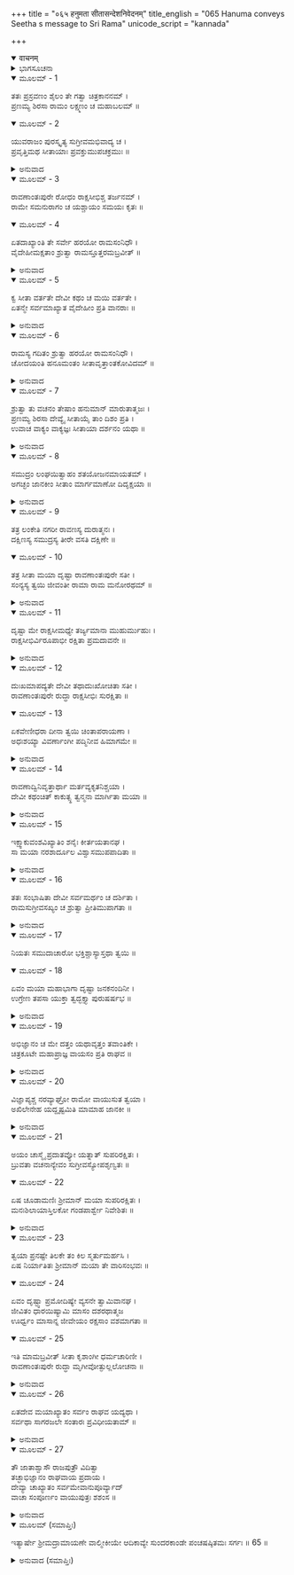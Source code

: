 +++
title = "०६५ हनुमता सीतासन्देशनिवेदनम्"
title_english = "065 Hanuma conveys Seetha s message to Sri Rama"
unicode_script = "kannada"

+++
<details open><summary>वाचनम्</summary>

<div class="audioEmbed"  caption="श्रीराम-हरिसीताराममूर्ति-घनपाठिभ्यां वचनम्" src="https://archive.org/download/Ramayana-recitation-Sriram-harisItArAmamUrti-Ghanapaati-v2/Kanda_5/Kanda_5_SK-065-Hanuma_conveys_Seetha_s_message_to_.mp3"></div>
</details>



<details><summary>ಭಾಗಸೂಚನಾ</summary>

ಹನುಮಂತನು ಶ್ರೀರಾಮನಿಗೆ ಸೀತೆಯ ಸಮಾಚಾರವನ್ನು ತಿಳಿಸಿದುದು
</details>

<details open><summary>ಮೂಲಮ್ - 1</summary>

ತತಃ ಪ್ರಸ್ರವಣಂ ಶೈಲಂ ತೇ ಗತ್ವಾ ಚಿತ್ರಕಾನನಮ್ ।  
ಪ್ರಣಮ್ಯ ಶಿರಸಾ ರಾಮಂ ಲಕ್ಷ್ಮಣಂ ಚ ಮಹಾಬಲಮ್ ॥
</details>

<details open><summary>ಮೂಲಮ್ - 2</summary>

ಯುವರಾಜಂ ಪುರಸ್ಕೃತ್ಯ ಸುಗ್ರೀವಮಭಿವಾದ್ಯ ಚ ।  
ಪ್ರವೃತ್ತಿಮಥ ಸೀತಾಯಾಃ ಪ್ರವಕ್ತುಮುಪಚಕ್ರಮುಃ ॥
</details>

<details><summary>ಅನುವಾದ</summary>

ಬಳಿಕ ಆ ಕಪಿನಾಯಕರೆಲ್ಲರೂ ಯುವರಾಜನಾದ ಅಂಗದನ ನಾಯಕತ್ವದಲ್ಲಿ ಚಿತ್ರತರವಾದ ಕಾಡುಗಳಿಂದ ಕೂಡಿದ್ದ ಪ್ರಸ್ರವಣ ಪರ್ವತವನ್ನು ಸೇರಿ, ಅಲ್ಲಿ ಶ್ರೀರಾಮನಿಗೂ ಮಹಾಬಲನಾದ ಲಕ್ಷ್ಮಣನಿಗೂ ತಲೆಬಾಗಿ ನಮಸ್ಕರಿಸಿ, ರಾಜನಾದ ಸುಗ್ರೀವನಿಗೆ ವಂದಿಸಿ, ಸೀತಾದೇವಿಯ ವೃತ್ತಾಂತವನ್ನು ಹೇಳಲು ಉಪಕ್ರಮಿಸಿದರು—॥1-2॥
</details>

<details open><summary>ಮೂಲಮ್ - 3</summary>

ರಾವಣಾಂತಃಪುರೇ ರೋಧಂ ರಾಕ್ಷಸೀಭಿಶ್ಚ ತರ್ಜನಮ್ ।  
ರಾಮೇ ಸಮನುರಾಗಂ ಚ ಯಶ್ಚಾಯಂ ಸಮಯಃ ಕೃತಃ ॥
</details>

<details open><summary>ಮೂಲಮ್ - 4</summary>

ಏತದಾಖ್ಯಾಂತಿ ತೇ ಸರ್ವೇ ಹರಯೋ ರಾಮಸಂನಿಧೌ ।  
ವೈದೇಹೀಮಕ್ಷತಾಂ ಶ್ರುತ್ವಾ ರಾಮಸ್ತೂತ್ತರಮಬ್ರವೀತ್ ॥
</details>

<details><summary>ಅನುವಾದ</summary>

ರಾವಣನ ಅಂತಃಪುರಕ್ಕೆ ಸೇರಿದ ಅಶೋಕವನದಲ್ಲಿ ಸೀತೆಯನ್ನು ಬಂಧಿಸಿಟ್ಟಿರುವುದನ್ನು, ರಾಕ್ಷಸಿಯರು ಅವಳನ್ನು ಭಯಪಡಿಸುವುದನ್ನು, ಸೀತೆಗೆ ಶ್ರೀರಾಮನ ಮೇಲೆ ಇರುವ ಅನುರಾಗವನ್ನೂ, ರಾವಣನು ತನ್ನ ವಶಳಾಗಲು, ಸೀತೆಗೆ ಕೊಟ್ಟಿರುವ ಕಾಲದ ಗಡುವನ್ನೂ ಹೀಗೆ ಕಪಿನಾಯಕರು ಶ್ರೀರಾಮನ ಸನ್ನಿಧಿಯಲ್ಲಿ ಅರಿಕೆಮಾಡಿಕೊಂಡರು. ವೈದೇಹಿಯು ಕ್ಷೇಮವಾಗಿರುವಳೆಂದು ಕೇಳಿ ಶ್ರೀರಾಮಚಂದ್ರನು ಹೀಗೆ ಪ್ರಶ್ನಿಸಿದನು.॥3-4॥
</details>

<details open><summary>ಮೂಲಮ್ - 5</summary>

ಕ್ವ ಸೀತಾ ವರ್ತತೇ ದೇವೀ ಕಥಂ ಚ ಮಯಿ ವರ್ತತೇ ।  
ಏತನ್ಮೇ ಸರ್ವಮಾಖ್ಯಾತ ವೈದೇಹೀಂ ಪ್ರತಿ ವಾನರಾಃ ॥
</details>

<details><summary>ಅನುವಾದ</summary>

‘‘ವಾನರ ಶ್ರೇಷ್ಠರೇ! ಸೀತೆಯು ಎಲ್ಲಿದ್ದಾಳೆ? ನನ್ನ ವಿಷಯದಲ್ಲಿ ಅವಳ ಅಭಿಪ್ರಾಯ ಹೇಗಿದೆ? ಅವಳಿಗೆ ಸಂಬಂಧಿಸಿದ ಎಲ್ಲ ವಿಷಯಗಳನ್ನು ವಿಶದವಾಗಿ ಹೇಳಿರಿ.’’॥5॥
</details>

<details open><summary>ಮೂಲಮ್ - 6</summary>

ರಾಮಸ್ಯ ಗದಿತಂ ಶ್ರುತ್ವಾ ಹರಯೋ ರಾಮಸಂನಿಧೌ ।  
ಚೋದಯಂತಿ ಹನೂಮಂತಂ ಸೀತಾವೃತ್ತಾಂತಕೋವಿದಮ್ ॥
</details>

<details><summary>ಅನುವಾದ</summary>

ಶ್ರೀರಾಮನ ಸನ್ನಿಧಿಯಲ್ಲಿದ್ದ ಕಪಿನಾಯಕರು ಸೀತಾದೇವಿಯ ವೃತ್ತಾಂತವನ್ನು ಚೆನ್ನಾಗಿ ತಿಳಿದಿದ್ದ ಹನುಮಂತನನ್ನು ಪ್ರಚೋದಿಸುತ್ತಾ ‘ಶ್ರೀರಾಮನ ಪ್ರಶ್ನೆಗಳಿಗೆ ನೀನೇ ವಿವರಿಸು’ ಎಂದು ಅವನನ್ನು ತಿವಿದರು.॥6॥
</details>

<details open><summary>ಮೂಲಮ್ - 7</summary>

ಶ್ರುತ್ವಾ ತು ವಚನಂ ತೇಷಾಂ ಹನುಮಾನ್ ಮಾರುತಾತ್ಮಜಃ ।  
ಪ್ರಣಮ್ಯ ಶಿರಸಾ ದೇವ್ಯೈ ಸೀತಾಯೈ ತಾಂ ದಿಶಂ ಪ್ರತಿ ।  
ಉವಾಚ ವಾಕ್ಯಂ ವಾಕ್ಯಜ್ಞಃ ಸೀತಾಯಾ ದರ್ಶನಂ ಯಥಾ ॥
</details>

<details><summary>ಅನುವಾದ</summary>

ಆ ವಾನರರ ಮಾತನ್ನು ಕೇಳಿ, ವಾಯುಪುತ್ರನಾದ ಹನುಮಂತನು-ಸೀತಾದೇವಿಗೂ, ಅವಳಿದ್ದ ದಕ್ಷಿಣದಿಕ್ಕಿಗೂ ತಲೆಬಾಗಿ ನಮಸ್ಕರಿಸಿದನು. ಮತ್ತೆ ವಾಕ್ಚತುರನಾದ ಆ ಮಾರುತಿಯು ತನಗೆ ಸೀತಾದೇವಿಯ ದರ್ಶನ ಹೇಗಾಯಿತೆಂಬುದನ್ನು ಹೇಳತೊಡಗಿದನು.॥7॥
</details>

<details open><summary>ಮೂಲಮ್ - 8</summary>

ಸಮುದ್ರಂ ಲಂಘಯಿತ್ವಾಹಂ ಶತಯೋಜನಮಾಯತಮ್ ।  
ಅಗಚ್ಛಂ ಜಾನಕೀಂ ಸೀತಾಂ ಮಾರ್ಗಮಾಣೋ ದಿದೃಕ್ಷಯಾ ॥
</details>

<details><summary>ಅನುವಾದ</summary>

ಪ್ರಭುವೇ! ನಾನು ನೂರು ಯೋಜನಗಳಷ್ಟು ವಿಸ್ತಾರವಾಗಿದ್ದ ದಕ್ಷಿಣಸಮುದ್ರವನ್ನು ಲಂಘಸಿ, ಜನಕನ ಮಗಳಾದ ಸೀತಾದೇವಿಯನ್ನು ನೋಡಲೋಸುಗ ಅವಳನ್ನು ಹುಡುಕುತ್ತಾ ಹೊರಟೆನು.॥8॥
</details>

<details open><summary>ಮೂಲಮ್ - 9</summary>

ತತ್ರ ಲಂಕೇತಿ ನಗರೀ ರಾವಣಸ್ಯ ದುರಾತ್ಮನಃ ।  
ದಕ್ಷಿಣಸ್ಯ ಸಮುದ್ರಸ್ಯ ತೀರೇ ವಸತಿ ದಕ್ಷಿಣೇ ॥
</details>

<details open><summary>ಮೂಲಮ್ - 10</summary>

ತತ್ರ ಸೀತಾ ಮಯಾ ದೃಷ್ಟಾ ರಾವಣಾಂತಃಪುರೇ ಸತೀ ।  
ಸಂನ್ಯಸ್ಯ ತ್ವಯಿ ಜೀವಂತೀ ರಾಮಾ ರಾಮ ಮನೋರಥಮ್ ॥
</details>

<details><summary>ಅನುವಾದ</summary>

ದಕ್ಷಿಣ ಸಮುದ್ರದ ದಕ್ಷಿಣತೀರದಲ್ಲಿ ದುರಾತ್ಮನಾದ ರಾವಣನ ಆಡಳಿತಕ್ಕೆ ಒಳಪಟ್ಟ ‘ಲಂಕೆ’ ಎಂಬ ಒಂದು ಪಟ್ಟಣವಿದೆ. ಅಲ್ಲಿ ರಾವಣನ ಅಂತಃಪುರಕ್ಕೆ ಸೇರಿದ ಅಶೋಕವನದಲ್ಲಿದ್ದ ಸಾಧ್ವಿಯಾದ ಸೀತಾದೇವಿಯನ್ನು ನಾನು ನೋಡಿದೆನು. ಸೀತಾದೇವಿಯು ತನ್ನ ಮನೋರಥಗಳೆಲ್ಲವನ್ನು, ನಿನ್ನಲ್ಲಿಯೇ ಮುಡುಪಾಗಿಟ್ಟು ಪ್ರಾಣಗಳನ್ನು ಧರಿಸಿರುವಳು.॥9-10॥
</details>

<details open><summary>ಮೂಲಮ್ - 11</summary>

ದೃಷ್ಟಾ ಮೇ ರಾಕ್ಷಸೀಮಧ್ಯೇ ತರ್ಜ್ಯಮಾನಾ ಮುಹುರ್ಮುಹುಃ ।  
ರಾಕ್ಷಸೀಭಿರ್ವಿರೂಪಾಭೀ ರಕ್ಷಿತಾ ಪ್ರಮದಾವನೇ ॥
</details>

<details><summary>ಅನುವಾದ</summary>

ನಾನು ನೋಡಿದಾಗ ಅವಳ ಸುತ್ತಲೂ ರಾಕ್ಷಸ ಸ್ತ್ರೀಯರು ಸೇರಿ, ಅವಳನ್ನು ಪದೇ-ಪದೇ ಭಯಪಡಿಸುತ್ತಿದ್ದರು. ವಿಕೃತಾಕಾರರಾದ ಆ ರಾಕ್ಷಸಿಯರು ಪ್ರಮದಾವನದಲ್ಲಿ ಅವಳನ್ನು ಕಾವಲು ಕಾಯುತ್ತಿದ್ದಾರೆ.॥11॥
</details>

<details open><summary>ಮೂಲಮ್ - 12</summary>

ದುಃಖಮಾಪದ್ಯತೇ ದೇವೀ ತಥಾದುಃಖೋಚಿತಾ ಸತೀ ।  
ರಾವಣಾಂತಃಪುರೇ ರುದ್ಧಾ ರಾಕ್ಷಸೀಭಿಃ ಸುರಕ್ಷಿತಾ ॥
</details>

<details open><summary>ಮೂಲಮ್ - 13</summary>

ಏಕವೇಣೀಧರಾ ದೀನಾ ತ್ವಯಿ ಚಿಂತಾಪರಾಯಣಾ ।  
ಅಧಃಶಯ್ಯಾ ವಿವರ್ಣಾಂಗೀ ಪದ್ಮಿನೀವ ಹಿಮಾಗಮೇ ॥
</details>

<details><summary>ಅನುವಾದ</summary>

ಸುಖವಾಗಿರಲು ಯೋಗ್ಯಳಾದ ಅವಳು ನಿನ್ನ ವಿಯೋಗದಿಂದಾಗಿ ಅತ್ಯಂತ ದುಃಖಿತೆಯಾಗಿದ್ದಾಳೆ. ರಾವಣಾಂತಃಪುರದಲ್ಲಿ ಬಂದಿಯಾಗಿರುವ ಅವಳನ್ನು ರಾಕ್ಷಸಿಯರು ಪಹರೆ ಕಾಯುತ್ತಿದ್ದಾರೆ. ಅವಳ ಕೂದಲುಗಳು ಜಡೆಗಟ್ಟಿ ಒಂದೇ ಜಡೆಯಂತಾಗಿದೆ. ದೀನಳಾಗಿರುವ ಅವಳು ನಿನ್ನನ್ನೇ ಸದಾಕಾಲ ಚಿಂತಿಸುತ್ತಾ ಇದ್ದಾಳೆ.॥12-13॥
</details>

<details open><summary>ಮೂಲಮ್ - 14</summary>

ರಾವಣಾದ್ವಿನಿವೃತ್ತಾರ್ಥಾ ಮರ್ತವ್ಯಕೃತನಿಶ್ಚಯಾ ।  
ದೇವೀ ಕಥಂಚಿತ್ ಕಾಕುತ್ಸ್ಥ ತ್ವನ್ಮನಾ ಮಾರ್ಗಿತಾ ಮಯಾ ॥
</details>

<details><summary>ಅನುವಾದ</summary>

ಅವಳು ನೆಲದ ಮೇಲೆ ಮಲಗುವಳು. ಹಿಮಪಾತದಿಂದ ಕುಂದಿದ ಕಮಲದಂತೆ ಅವಳ ಅಂಗಾಂಗಗಳು ಕಾಂತಿಹೀನವಾಗಿವೆ. ರಾವಣನು ಅಪಹರಿಸಿಕಕೊಂಡು ಹೋದಕಾರಣ, ನಿನ್ನಿಂದ ದೂರಾದ ಆಕೆಯು ತನುವನ್ನು ತ್ಯಜಿಸುವ ನಿರ್ಣಯ ಮಾಡಿಕೊಂಡಿರುವಳು. ಕಾಕುತ್ಸನಾದ ಶ್ರೀರಾಮಾ! ನಿನ್ನಲ್ಲಿಯೇ ನೆಟ್ಟಮನಸ್ಸುಳ್ಳ ಅವಳನ್ನು ನಾನು ಅತಿ ಪ್ರಯಾಸದಿಂದಲೇ ಹುಡುಕಿದೆನು.॥14॥
</details>

<details open><summary>ಮೂಲಮ್ - 15</summary>

ಇಕ್ಷ್ವಾಕುವಂಶವಿಖ್ಯಾತಿಂ ಶನೈಃ ಕೀರ್ತಯತಾನಘ ।  
ಸಾ ಮಯಾ ನರಶಾರ್ದೂಲ ವಿಶ್ವಾಸಮುಪಪಾದಿತಾ ॥
</details>

<details><summary>ಅನುವಾದ</summary>

ಪುಣ್ಯ ಪುರುಷಾ! ಅವಳಿಗೆ ನನ್ನಲ್ಲಿ ವಿಶ್ವಾಸ ಉಂಟಾಗಲು ಇಕ್ಷ್ವಾಕುವಂಶದ ಖ್ಯಾತಿಯನ್ನು ಅವಳಿಗೆ ಕೇಳಿಸುವಂತೆ ಕ್ರಮವಾಗಿ ಹೇಳಿದೆನು. ಎಲೈ ಮಹಾಪುರುಷಾ! ಅದರಿಂದ ಅವಳಿಗೆ ನನ್ನಲ್ಲಿ ವಿಶ್ವಾಸಮೂಡಿತು.॥15॥
</details>

<details open><summary>ಮೂಲಮ್ - 16</summary>

ತತಃ ಸಂಭಾಷಿತಾ ದೇವೀ ಸರ್ವಮರ್ಥಂ ಚ ದರ್ಶಿತಾ ।  
ರಾಮಸುಗ್ರೀವಸಖ್ಯಂ ಚ ಶ್ರುತ್ವಾ ಪ್ರೀತಿಮುಪಾಗತಾ ॥
</details>

<details><summary>ಅನುವಾದ</summary>

ಆಗ ಆ ತಾಯಿಯು ನನ್ನೊಡನೆ ಮಾತಾಡಿದಳು. ಅವಳಿಗೆ ನಾನು ಎಲ್ಲ ವಿಷಯಗಳನ್ನು ತಿಳಿಸಿದೆ. ನಿನಗೂ ಹಾಗೂ ಸುಗ್ರೀವನಿಗೂ ಸಖ್ಯವಾದುದನ್ನು ಕೇಳಿ, ಸೀತೆಯು ಪರಮಹರ್ಷಿತಳಾದಳು.॥16॥
</details>

<details open><summary>ಮೂಲಮ್ - 17</summary>

ನಿಯತಃ ಸಮುದಾಚಾರೋ ಭಕ್ತಿಶ್ಚಾಸ್ಯಾಸ್ತಥಾ ತ್ವಯಿ ॥
</details>

<details open><summary>ಮೂಲಮ್ - 18</summary>

ಏವಂ ಮಯಾ ಮಹಾಭಾಗಾ ದೃಷ್ಟಾ ಜನಕನಂದಿನೀ ।  
ಉಗ್ರೇಣ ತಪಸಾ ಯುಕ್ತಾ ತ್ವದ್ಭಕ್ತ್ಯಾ ಪುರುಷರ್ಷಭ ॥
</details>

<details><summary>ಅನುವಾದ</summary>

ಪಾತಿವ್ರತ್ಯ ಧರ್ಮಾಚರಣೆಯಿಂದ, ನಿನ್ನಲ್ಲಿರುವ ಭಕ್ತಿ-ಪ್ರಪತ್ತಿಗಳಿಂದ ಅವಳು ಸ್ಥಿರವಾಗಿದ್ದಾಳೆ. ಎಲೈ ಪುರುಷ ಶ್ರೇಷ್ಠಾ! ಪೂಜ್ಯರಾದ ಆ ಜನಕನಂದಿನಿಯು ನಿನ್ನ ಪ್ರಾಪ್ತಿಗಾಗಿ ಉಗ್ರವಾದ ತಪಸ್ಸನ್ನು ಆಚರಿಸುತ್ತಾ, ನಿನ್ನಲ್ಲಿ ಅತ್ಯಂತ ಭಕ್ತಿ ಭಾವದಿಂದ ಇರುವ ಆ ಸಾಧ್ವಿಯನ್ನು ನಾನು ದರ್ಶಿಸಿದೆನು.॥17-18॥
</details>

<details open><summary>ಮೂಲಮ್ - 19</summary>

ಅಭಿಜ್ಞಾನಂ ಚ ಮೇ ದತ್ತಂ ಯಥಾವೃತ್ತಂ ತವಾಂತಿಕೇ ।  
ಚಿತ್ರಕೂಟೇ ಮಹಾಪ್ರಾಜ್ಞ ವಾಯಸಂ ಪ್ರತಿ ರಾಘವ ॥
</details>

<details><summary>ಅನುವಾದ</summary>

ಮಹಾಪ್ರಾಜ್ಞನಾದ ಶ್ರೀರಾಮಾ! ಅವಳು ಚಿತ್ರಕೂಟಪರ್ವತದಲ್ಲಿ ನಿನ್ನೊಡನಿರುವಾಗ ಜರುಗಿದ ಕಾಕ ವೃತ್ತಾಂತವನ್ನು ನೆನಪಿಗಾಗಿ ನಿನಗೆ ತಿಳಿಸಲು ಅವಳು ವಿವರಿಸಿರುವಳು.॥19॥
</details>

<details open><summary>ಮೂಲಮ್ - 20</summary>

ವಿಜ್ಞಾಪ್ಯಶ್ಚ ನರವ್ಯಾಘ್ರೋ ರಾಮೋ ವಾಯುಸುತ ತ್ವಯಾ ।  
ಅಖಿಲೇನೇಹ ಯದ್ದೃಷ್ಟಮಿತಿ ಮಾಮಾಹ ಜಾನಕೀ ॥
</details>

<details><summary>ಅನುವಾದ</summary>

‘‘ಎಲೈ ಮಾರುತಿ! ನೀನಿಲ್ಲಿ ನೋಡಿರುವುದನ್ನೆಲ್ಲ ಯಥಾವತ್ತಾಗಿ ನರೋತ್ತಮನಾದ ಶ್ರೀರಾಮನಲ್ಲಿ ಬಿನ್ನವಿಸಿಕೊ’’ ಎಂದು ಜಾನಕಿ ದೇವಿಯು ನನ್ನೊಡನೆ ಹೇಳಿರುವಳು.॥20॥
</details>

<details open><summary>ಮೂಲಮ್ - 21</summary>

ಅಯಂ ಚಾಸ್ಮೈ ಪ್ರದಾತವ್ಯೋ ಯತ್ನಾತ್ ಸುಪರಿರಕ್ಷಿತಃ ।  
ಬ್ರುವತಾ ವಚನಾನ್ಯೇವಂ ಸುಗ್ರೀವಸ್ಯೋಪಶೃಣ್ವತಃ ॥
</details>

<details open><summary>ಮೂಲಮ್ - 22</summary>

ಏಷ ಚೂಡಾಮಣಿಃ ಶ್ರೀಮಾನ್ ಮಯಾ ಸುಪರಿರಕ್ಷಿತಃ ।  
ಮನಃಶಿಲಾಯಾಸ್ತಿಲಕೋ ಗಂಡಪಾರ್ಶ್ವೇ ನಿವೇಶಿತಃ ॥
</details>

<details><summary>ಅನುವಾದ</summary>

‘‘ಈ ಎಲ್ಲ ವಚನಗಳನ್ನು ಸುಗ್ರೀವನ ಸಮಕ್ಷಮದಲ್ಲಿ ಶ್ರೀರಾಮನಿಗೆ ಹೇಳಬೇಕು. ಈ ಶಿರೋ ಭೂಷಣವನ್ನು ಬಹಳ ಪ್ರಯತ್ನದಿಂದ ರಕ್ಷಿಸಿಕೊಂಡು ಬಂದಿರುವೆನು. ಇದನ್ನು ಶ್ರೀರಾಮನಿಗೆ ಕೊಡಬೇಕು’’ ಎಂದೂ ಹೇಳಿದಳು. ಪ್ರಭುವೇ! ಥಳ-ಥಳಿಸುತ್ತಿರುವ ಈ ಚೂಡಾಮಣಿಯನ್ನು ನಾನು ಬಹಳ ಎಚ್ಚರಿಕೆಯಿಂದ ರಕ್ಷಿಸಿಕೊಂಡು ಬಂದಿದ್ದೇನೆ. ಇದನ್ನು ನೋಡಿದೊಡನೆಯೇ ನಿನಗೆ ನನ್ನ ಸ್ಮರಣೆಯುಂಟಾಗುತ್ತದೆ, ಮಣಿಶಿಲೆಯಿಂದ ನನ್ನ ಗಲ್ಲಕ್ಕೆ ತಿದ್ದಿದ ತಿಲಕವನ್ನು ಹಾಗೆಯೇ ನೀನು ಸ್ಮರಿಸಿಕೊ.॥21-22॥
</details>

<details open><summary>ಮೂಲಮ್ - 23</summary>

ತ್ವಯಾ ಪ್ರನಷ್ಟೇ ತಿಲಕೇ ತಂ ಕಿಲ ಸ್ಮರ್ತುಮರ್ಹಸಿ ।  
ಏಷ ನಿರ್ಯಾತಿತಃ ಶ್ರೀಮಾನ್ ಮಯಾ ತೇ ವಾರಿಸಂಭವಃ ॥
</details>

<details open><summary>ಮೂಲಮ್ - 24</summary>

ಏವಂ ದೃಷ್ಟ್ವಾ ಪ್ರಮೋದಿಷ್ಯೇ ವ್ಯಸನೇ ತ್ವಾಮಿವಾನಘ ।  
ಜೀವಿತಂ ಧಾರಯಿಷ್ಯಾಮಿ ಮಾಸಂ ದಶರಥಾತ್ಮಜ  
ಊರ್ಧ್ವಂ ಮಾಸಾನ್ನ ಜೀವೇಯಂ ರಕ್ಷಸಾಂ ವಶಮಾಗತಾ ॥
</details>

<details open><summary>ಮೂಲಮ್ - 25</summary>

ಇತಿ ಮಾಮಬ್ರವೀತ್ ಸೀತಾ ಕೃಶಾಂಗೀ ಧರ್ಮಚಾರಿಣೀ ।  
ರಾವಣಾಂತಃಪುರೇ ರುದ್ಧಾ ಮೃಗೀವೋತ್ಫುಲ್ಲಲೋಚನಾ ॥
</details>

<details><summary>ಅನುವಾದ</summary>

ಸಮುದ್ರದಲ್ಲಿ ಹುಟ್ಟಿದ್ದ, ಕಾಂತಿಯನ್ನು ಚಿಮ್ಮುತ್ತಿರುವ ಈ ಚೂಡಾಮಣಿಯನ್ನು ನಾನು ನಿನ್ನ ಬಳಿಗೆ ಕಳಿಸಿಕೊಡುತ್ತಿದ್ದೇನೆ. ಎಲೈ ಪಾಪರಹಿತನೇ! ದುಃಖಸಮಯದಲ್ಲಿ ಇದನ್ನು ನೋಡುತ್ತಾ, ನಿನ್ನನ್ನು ನೋಡಿದಷ್ಟೇ ಆನಂದಪಡುತ್ತಿದ್ದೆ. ಎಲೈ ದಾಶರಥಿಯೇ! ನಾನಿನ್ನು ಒಂದು ತಿಂಗಳು ಮಾತ್ರವೇ ಜೀವಿಸಿರುವೆನು. ಮಾಸವು ಕಳೆಯಿತೆಂದರೆ ರಾಕ್ಷಸರ ವಶದಲ್ಲಿರುವ ನಾನು ಜೀವಿಸಿರಲಾರೆನು’’ ಎಂದು ಧರ್ಮಚಾರಿಣಿಯೂ, ಕೃಶಾಂಗಿಯೂ ಆದ ಸೀತಾದೇವಿಯು ನನ್ನೊಡನೆ ಹೇಳಿರುವಳು. ಹೆಣ್ಣು ಜಿಂಕೆಯಂತೆ ವಿಶಾಲ ನೇತ್ರೆಯಾದ ಸೀತಾದೇವಿಯು ರಾವಣಾಂತಃಪುರದಲ್ಲಿ ಬಂದಿಯಾಗಿರುವಳು. ॥23-25॥
</details>

<details open><summary>ಮೂಲಮ್ - 26</summary>

ಏತದೇವ ಮಯಾಖ್ಯಾತಂ ಸರ್ವಂ ರಾಘವ ಯದ್ಯಥಾ ।  
ಸರ್ವಥಾ ಸಾಗರಜಲೇ ಸಂತಾರಃ ಪ್ರವಿಧೀಯತಾಮ್ ॥
</details>

<details><summary>ಅನುವಾದ</summary>

ಹೇ ರಘುವಂಶೋತ್ತಮಾ! ಎಲ್ಲ ವಿಷಯಗಳನ್ನು ಯಥಾವತ್ತಾಗಿ ನಿನಗೆ ಹೇಳಿರುವೆನು. ಸಮುದ್ರವನ್ನು ದಾಟಿ ಲಂಕೆಗೆ ಹೋಗುವ ಉಪಾಯವನ್ನು ಆಲೋಚಿಸ ಬೇಕಾಗಿದೆ. ॥26 ॥
</details>

<details open><summary>ಮೂಲಮ್ - 27</summary>

ತೌ ಜಾತಾಶ್ವಾಸೌ ರಾಜಪುತ್ರೌ ವಿದಿತ್ವಾ  
ತಚ್ಛಾಭಿಜ್ಞಾನಂ ರಾಘವಾಯ ಪ್ರದಾಯ ।  
ದೇವ್ಯಾ ಚಾಖ್ಯಾತಂ ಸರ್ವಮೇವಾನುಪೂರ್ವ್ಯಾದ್  
ವಾಚಾ ಸಂಪೂರ್ಣಂ ವಾಯುಪುತ್ರಃ ಶಶಂಸ ॥
</details>

<details><summary>ಅನುವಾದ</summary>

ವಾಯುಸುತನಾದ ಹನುಮಂತನು ಈ ವಿಧವಾಗಿ ತನ್ನ ಮಾತಿನ ಕುರಿತು ರಾಮ-ಲಕ್ಷ್ಮಣರಿಗೆ ವಿಶ್ವಾಸವುಂಟಾಗಿದೆ ಎಂದು ತಿಳಿದುಕೊಂಡನು. ಅಭಿಜ್ಞಾನ ರೂಪವಾದ ಚೂಡಾಮಣಿಯನ್ನು ಶ್ರೀರಾಮನಿಗೆ ಸಮರ್ಪಿಸಿದನು. ಸೀತಾದೇವಿಯ ಸಂದೇಶವನ್ನು ಸಕ್ರಮವಾಗಿ ಸಂಪೂರ್ಣವಾಗಿ ಶ್ರೀರಾಮನಿಗೆ ಅರುಹಿದನು. ॥27 ॥
</details>

<details open><summary>ಮೂಲಮ್ (ಸಮಾಪ್ತಿಃ)</summary>

ಇತ್ಯಾರ್ಷೇ ಶ್ರೀಮದ್ರಾಮಾಯಣೇ ವಾಲ್ಮೀಕೀಯೇ ಆದಿಕಾವ್ಯೇ ಸುಂದರಕಾಂಡೇ ಪಂಚಷಷ್ಠಿತಮಃ ಸರ್ಗಃ ॥ 65 ॥
</details>

<details><summary>ಅನುವಾದ (ಸಮಾಪ್ತಿಃ)</summary>

ಮಹರ್ಷಿವಾಲ್ಮೀಕಿ ವಿರಚಿತ ಆದಿಕಾವ್ಯವಾದ ಶ್ರೀಮದ್ರಾಮಾಯಣದ ಸುಂದರಕಾಂಡದಲ್ಲಿ ಅರವತ್ತೈದನೆಯ ಸರ್ಗವು ಮುಗಿಯಿತು.
</details>
